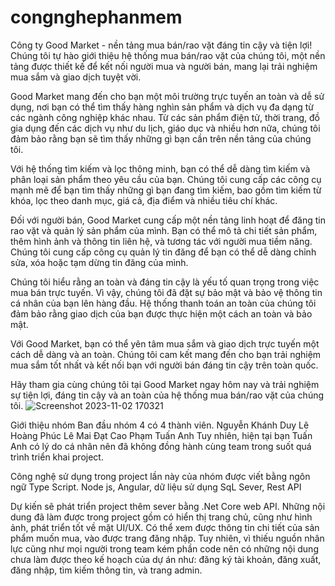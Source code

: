 # congnghephanmem
Công ty Good Market - nền tảng mua bán/rao vặt đáng tin cậy và tiện lợi! Chúng tôi tự hào giới thiệu hệ thống mua bán/rao vặt của chúng tôi, một nền tảng được thiết kế để kết nối người mua và người bán, mang lại trải nghiệm mua sắm và giao dịch tuyệt vời.

Good Market mang đến cho bạn một môi trường trực tuyến an toàn và dễ sử dụng, nơi bạn có thể tìm thấy hàng nghìn sản phẩm và dịch vụ đa dạng từ các ngành công nghiệp khác nhau. Từ các sản phẩm điện tử, thời trang, đồ gia dụng đến các dịch vụ như du lịch, giáo dục và nhiều hơn nữa, chúng tôi đảm bảo rằng bạn sẽ tìm thấy những gì bạn cần trên nền tảng của chúng tôi.

Với hệ thống tìm kiếm và lọc thông minh, bạn có thể dễ dàng tìm kiếm và phân loại sản phẩm theo yêu cầu của bạn. Chúng tôi cung cấp các công cụ mạnh mẽ để bạn tìm thấy những gì bạn đang tìm kiếm, bao gồm tìm kiếm từ khóa, lọc theo danh mục, giá cả, địa điểm và nhiều tiêu chí khác.

Đối với người bán, Good Market cung cấp một nền tảng linh hoạt để đăng tin rao vặt và quản lý sản phẩm của mình. Bạn có thể mô tả chi tiết sản phẩm, thêm hình ảnh và thông tin liên hệ, và tương tác với người mua tiềm năng. Chúng tôi cung cấp công cụ quản lý tin đăng để bạn có thể dễ dàng chỉnh sửa, xóa hoặc tạm dừng tin đăng của mình.

Chúng tôi hiểu rằng an toàn và đáng tin cậy là yếu tố quan trọng trong việc mua bán trực tuyến. Vì vậy, chúng tôi đã đặt sự bảo mật và bảo vệ thông tin cá nhân của bạn lên hàng đầu. Hệ thống thanh toán an toàn của chúng tôi đảm bảo rằng giao dịch của bạn được thực hiện một cách an toàn và bảo mật.

Với Good Market, bạn có thể yên tâm mua sắm và giao dịch trực tuyến một cách dễ dàng và an toàn. Chúng tôi cam kết mang đến cho bạn trải nghiệm mua sắm tốt nhất và kết nối bạn với người bán đáng tin cậy trên toàn quốc.

Hãy tham gia cùng chúng tôi tại Good Market ngay hôm nay và trải nghiệm sự tiện lợi, đáng tin cậy và an toàn của hệ thống mua bán/rao vặt của chúng tôi.
![Screenshot 2023-11-02 170321](https://github.com/khanhduy1311/Nhom4_raovat_T5_Ca4/assets/131432096/b35186f2-a3ca-4cc0-87d5-a8e55c9c2985)

Giới thiệu nhóm
Ban đầu nhóm 4 có 4 thành viên. 
Nguyễn Khánh Duy
Lê Hoàng Phúc
Lê Mai Đạt
Cao Phạm Tuấn Anh
Tuy nhiên, hiện tại bạn Tuấn Anh có lý do cá nhân nên đã không đồng hành cùng team trong suốt quá trình triển khai project.

Công nghệ sử dụng trong project lần này của nhóm được viết bằng ngôn ngữ Type Script. Node js, Angular, dữ liệu sử dụng SqL Sever, Rest API

Dự kiến sẽ phát triển project thêm sever bằng .Net Core web API. Những nội dung đã làm được trong project gồm có hiển thị trang chủ, cũng như hình ảnh, phát triển tốt về mặt UI/UX. Có thể xem được thông tin chi tiết của sản phẩm muốn mua, vào được trang đăng nhập. Tuy nhiên, vì thiếu nguồn nhân lực cũng như mọi người trong team kém phần code nên có những nội dung chưa làm được theo kế hoạch của dự án như: đăng ký tài khoản, đăng xuất, đăng nhập, tìm kiếm thông tin, và trang admin.
